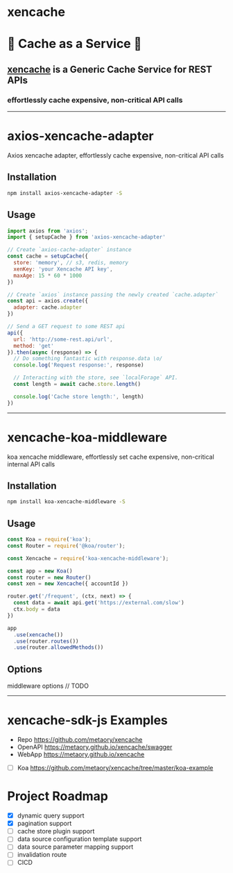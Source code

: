 xencache
======

:poop: Cache as a Service :clown_face:
======================================

## [xencache](https://github.com/metaory/xencache) is a Generic Cache Service for REST APIs

### effortlessly cache expensive, non-critical API calls

***

# axios-xencache-adapter

Axios xencache adapter, effortlessly cache expensive, non-critical API calls

## Installation

```bash
npm install axios-xencache-adapter -S
```

## Usage

```js
import axios from 'axios';
import { setupCache } from 'axios-xencache-adapter'

// Create `axios-cache-adapter` instance
const cache = setupCache({
  store: 'memory', // s3, redis, memory
  xenKey: 'your Xencache API key',
  maxAge: 15 * 60 * 1000
})

// Create `axios` instance passing the newly created `cache.adapter`
const api = axios.create({
  adapter: cache.adapter
})

// Send a GET request to some REST api
api({
  url: 'http://some-rest.api/url',
  method: 'get'
}).then(async (response) => {
  // Do something fantastic with response.data \o/
  console.log('Request response:', response)

  // Interacting with the store, see `localForage` API.
  const length = await cache.store.length()

  console.log('Cache store length:', length)
})
```

***

# xencache-koa-middleware

koa xencache middleware, effortlessly set cache expensive, non-critical internal API calls

## Installation

```bash
npm install koa-xencache-middleware -S
```

## Usage

```js
const Koa = require('koa');
const Router = require('@koa/router');

const Xencache = require('koa-xencache-middleware');

const app = new Koa()
const router = new Router()
const xen = new Xencache({ accountId })

router.get('/frequent', (ctx, next) => {
  const data = await api.get('https://external.com/slow')
  ctx.body = data
})

app
  .use(xencache())
  .use(router.routes())
  .use(router.allowedMethods())

```
## Options
middleware options // TODO

***

xencache-sdk-js Examples
========================
- Repo https://github.com/metaory/xencache
- OpenAPI https://metaory.github.io/xencache/swagger
- WebApp https://metaory.github.io/xencache
- [ ] Koa https://github.com/metaory/xencache/tree/master/koa-example

Project Roadmap
===============
- [X] dynamic query support 
- [X] pagination support
- [ ] cache store plugin support
- [ ] data source configuration template support
- [ ] data source parameter mapping support
- [ ] invalidation route
- [ ] CICD
